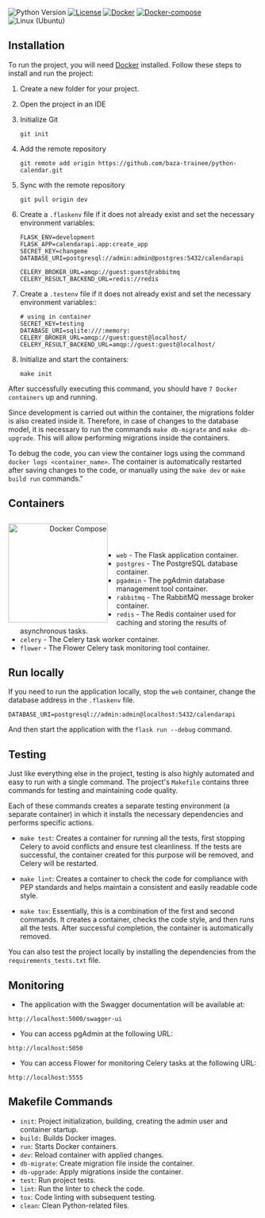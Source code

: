 ![Python Version](https://img.shields.io/badge/python-3.11-blue.svg)
[![License](https://img.shields.io/badge/license-MIT-green.svg)](https://opensource.org/licenses/MIT)
[![Docker](https://img.shields.io/badge/docker-blue.svg)](https://www.digitalocean.com/community/tutorials/how-to-install-and-use-docker-on-ubuntu-22-04)
[![Docker-compose](https://img.shields.io/badge/docker-compose-orange.svg)](https://www.digitalocean.com/community/tutorials/how-to-install-and-use-docker-compose-on-ubuntu-22-04)
![Linux (Ubuntu)](https://img.shields.io/badge/linux-ubuntu-green.svg)
## Installation

To run the project, you will need [Docker](https://www.docker.com/) installed. Follow these steps to install and run the project:

1. Create a new folder for your project.

2. Open the project in an IDE

3. Initialize Git

    ```
    git init
    ```
4. Add the remote repository
    ```
    git remote add origin https://github.com/baza-trainee/python-calendar.git
    ```
5. Sync with the remote repository

    ```
    git pull origin dev
    ```


6. Create a `.flaskenv` file if it does not already exist and set the necessary environment variables:

    ```
    FLASK_ENV=development
    FLASK_APP=calendarapi.app:create_app
    SECRET_KEY=changeme
    DATABASE_URI=postgresql://admin:admin@postgres:5432/calendarapi

    CELERY_BROKER_URL=amqp://guest:guest@rabbitmq
    CELERY_RESULT_BACKEND_URL=redis://redis

    ```
7. Create a `.testenv` file if it does not already exist and set the necessary environment variables::

    ```
    # using in container
    SECRET_KEY=testing
    DATABASE_URI=sqlite:///:memory:
    CELERY_BROKER_URL=amqp://guest:guest@localhost/
    CELERY_RESULT_BACKEND_URL=amqp://guest:guest@localhost/

    ```
8. Initialize and start the containers:

    ```
    make init
    ```

After successfully executing this command, you should have `7 Docker containers` up and running.

Since development is carried out within the container, the migrations folder is also created inside it. Therefore, in case of changes to the database model, it is necessary to run the commands `make db-migrate` and `make db-upgrade`. This will allow performing migrations inside the containers.

To debug the code, you can view the container logs using the command `docker logs <container_name>`. The container is automatically restarted after saving changes to the code, or manually using the `make dev` or `make build run` commands."

## Containers

<div style="text-align: right;">
    <div style="float: left; padding-right: 15px; padding-top: 10px">
        <img src="https://raw.githubusercontent.com/docker/compose/master/logo.png" alt="Docker Compose" align="left" width="200">
    </div>
    <br>
    <br>
    <br>
</div>

- `web` - The Flask application container.
- `postgres` - The PostgreSQL database container.
- `pgadmin` - The pgAdmin database management tool container.
- `rabbitmq` - The RabbitMQ message broker container. 
- `redis` - The Redis container used for caching and storing the results of asynchronous tasks.
- `celery` - The Celery task worker container.
- `flower` - The Flower Celery task monitoring tool container.


## Run locally
If you need to run the application locally, stop the `web` container, change the database address in the `.flaskenv` file. 
```
DATABASE_URI=postgresql://admin:admin@localhost:5432/calendarapi
```
And then start the application with the `flask run --debug` command.

## Testing


Just like everything else in the project, testing is also highly automated and easy to run with a single command. The project's `Makefile` contains three commands for testing and maintaining code quality.

Each of these commands creates a separate testing environment (a separate container) in which it installs the necessary dependencies and performs specific actions.


- `make test`: Creates a container for running all the tests, first stopping Celery to avoid conflicts and ensure test cleanliness. If the tests are successful, the container created for this purpose will be removed, and Celery will be restarted.

- `make lint`: Creates a container to check the code for compliance with PEP standards and helps maintain a consistent and easily readable code style.

- `make tox`: Essentially, this is a combination of the first and second commands. It creates a container, checks the code style, and then runs all the tests. After successful completion, the container is automatically removed.

You can also test the project locally by installing the dependencies from the `requirements_tests.txt` file.



## Monitoring
- The application with the Swagger documentation will be available at:
```
http://localhost:5000/swagger-ui
```

- You can access pgAdmin at the following URL: 
```
http://localhost:5050
```
- You can access Flower for monitoring Celery tasks at the following URL:
```
http://localhost:5555
```

## Makefile Commands

- `init`: Project initialization, building, creating the admin user and container startup.
- `build:` Builds Docker images.
- `run`: Starts Docker containers.
- `dev`: Reload container with applied changes.
- `db-migrate`: Create migration file inside the container.
- `db-upgrade`: Apply migrations inside the container.
- `test`: Run project tests.
- `lint`: Run the linter to check the code.
- `tox`: Code linting with subsequent testing.
- `clean`: Clean Python-related files.
